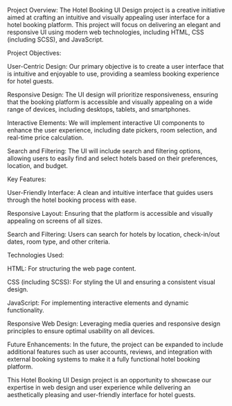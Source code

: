 Project Overview:
The Hotel Booking UI Design project is a creative initiative aimed at crafting an intuitive and visually appealing user interface for a hotel booking platform. This project will focus on delivering an elegant and responsive UI using modern web technologies, including HTML, CSS (including SCSS), and JavaScript.

Project Objectives:

User-Centric Design: Our primary objective is to create a user interface that is intuitive and enjoyable to use, providing a seamless booking experience for hotel guests.

Responsive Design: The UI design will prioritize responsiveness, ensuring that the booking platform is accessible and visually appealing on a wide range of devices, including desktops, tablets, and smartphones.

Interactive Elements: We will implement interactive UI components to enhance the user experience, including date pickers, room selection, and real-time price calculation.

Search and Filtering: The UI will include search and filtering options, allowing users to easily find and select hotels based on their preferences, location, and budget.


Key Features:

User-Friendly Interface: A clean and intuitive interface that guides users through the hotel booking process with ease.

Responsive Layout: Ensuring that the platform is accessible and visually appealing on screens of all sizes.

Search and Filtering: Users can search for hotels by location, check-in/out dates, room type, and other criteria.


Technologies Used:

HTML: For structuring the web page content.

CSS (including SCSS): For styling the UI and ensuring a consistent visual design.

JavaScript: For implementing interactive elements and dynamic functionality.

Responsive Web Design: Leveraging media queries and responsive design principles to ensure optimal usability on all devices.



Future Enhancements:
In the future, the project can be expanded to include additional features such as user accounts, reviews, and integration with external booking systems to make it a fully functional hotel booking platform.

This Hotel Booking UI Design project is an opportunity to showcase our expertise in web design and user experience while delivering an aesthetically pleasing and user-friendly interface for hotel guests.




